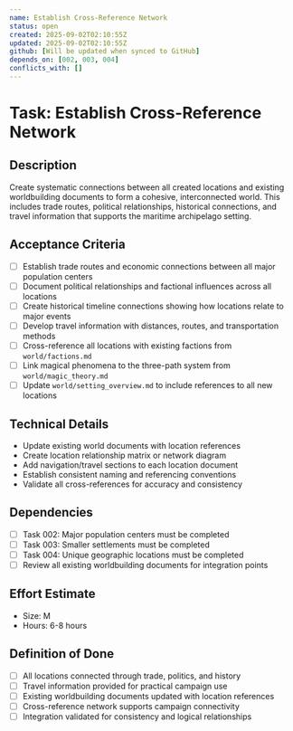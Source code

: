 ```yaml
---
name: Establish Cross-Reference Network
status: open
created: 2025-09-02T02:10:55Z
updated: 2025-09-02T02:10:55Z
github: [Will be updated when synced to GitHub]
depends_on: [002, 003, 004]
conflicts_with: []
---
```


# Task: Establish Cross-Reference Network

## Description
Create systematic connections between all created locations and existing worldbuilding documents to form a cohesive, interconnected world. This includes trade routes, political relationships, historical connections, and travel information that supports the maritime archipelago setting.

## Acceptance Criteria
- [ ] Establish trade routes and economic connections between all major population centers
- [ ] Document political relationships and factional influences across all locations
- [ ] Create historical timeline connections showing how locations relate to major events
- [ ] Develop travel information with distances, routes, and transportation methods
- [ ] Cross-reference all locations with existing factions from `world/factions.md`
- [ ] Link magical phenomena to the three-path system from `world/magic_theory.md`
- [ ] Update `world/setting_overview.md` to include references to all new locations

## Technical Details
- Update existing world documents with location references
- Create location relationship matrix or network diagram
- Add navigation/travel sections to each location document
- Establish consistent naming and referencing conventions
- Validate all cross-references for accuracy and consistency

## Dependencies
- [ ] Task 002: Major population centers must be completed
- [ ] Task 003: Smaller settlements must be completed
- [ ] Task 004: Unique geographic locations must be completed
- [ ] Review all existing worldbuilding documents for integration points

## Effort Estimate
- Size: M
- Hours: 6-8 hours

## Definition of Done
- [ ] All locations connected through trade, politics, and history
- [ ] Travel information provided for practical campaign use
- [ ] Existing worldbuilding documents updated with location references
- [ ] Cross-reference network supports campaign connectivity
- [ ] Integration validated for consistency and logical relationships